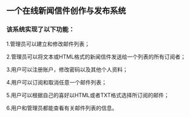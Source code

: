 <html>
<body>
<h2>一个在线新闻信件创作与发布系统</h2>
<h3>该系统实现了以下功能：</h3>
<p>1.管理员可以建立和修改邮件列表；</p>
<p>2.管理员可以将文本或HTML格式的新闻信件发送给一个列表的所有订阅者；</p>
<p>3.用户可以注册账户，修改密码以及其他个人资料；</p>
<p>4.用户可以订阅和取消任意一个邮件列表；</p>
<p>5.用户可以根据自己的喜好以HTML或者TXT格式选择所订阅的邮件；</p>
<p>6.用户和管理员都能查看有关邮件列表的信息。</p>
</body>
</html>
